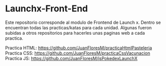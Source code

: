 # Launchx-Front-End
Este repositorio corresponde al modulo de Frontend de Launch x.
Dentro se encuentran todas las practicas/katas para cada unidad.
Algunas fueron subidas a otros repositorios para hacerles unas paginas web a cada practica.

Practica HTML: https://github.com/JuanFloresM/practicaHtmlPasteleria
Practica CSS: https://github.com/JuanFloresM/practicaCssVacunacion
Practica JS: https://github.com/JuanFloresM/jsPokedexLaunchX
